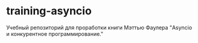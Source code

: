 # training-asyncio

Учебный репозиторий для проработки книги Мэттью Фаулера "Asyncio и конкурентное программирование."
